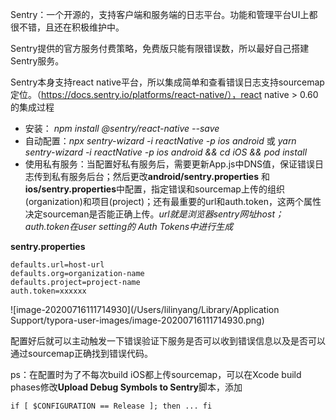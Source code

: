 

Sentry：一个开源的，支持客户端和服务端的日志平台。功能和管理平台UI上都很不错，且还在积极维护中。

Sentry提供的官方服务付费策略，免费版只能有限错误数，所以最好自己搭建Sentry服务。

Sentry本身支持react native平台，所以集成简单和查看错误日志支持sourcemap定位。（https://docs.sentry.io/platforms/react-native/），react native > 0.60的集成过程

* 安装： *npm install @sentry/react-native --save*
* 自动配置：*npx sentry-wizard -i reactNative -p ios android* 或 *yarn sentry-wizard -i reactNative -p ios android &&  cd iOS && pod install*
* 使用私有服务：当配置好私有服务后，需要更新App.js中DNS值，保证错误日志传到私有服务后台；然后更改**android/sentry.properties** 和 **ios/sentry.properties**中配置，指定错误和sourcemap上传的组织(organization)和项目(project)；还有最重要的url和auth.token，这两个属性决定sourceman是否能正确上传。*url就是浏览器sentry网址host；auth.token在user setting的 Auth Tokens中进行生成*

**sentry.properties**

```properties
defaults.url=host-url
defaults.org=organization-name
defaults.project=project-name
auth.token=xxxxxx
```



![image-20200716111714930](/Users/lilinyang/Library/Application Support/typora-user-images/image-20200716111714930.png)

配置好后就可以主动触发一下错误验证下服务是否可以收到错误信息以及是否可以通过sourcemap正确找到错误代码。

ps：在配置时为了不每次build iOS都上传sourcemap，可以在Xcode build phases修改**Upload Debug Symbols to Sentry**脚本，添加

```shell
if [ $CONFIGURATION == Release ]; then ... fi
```

